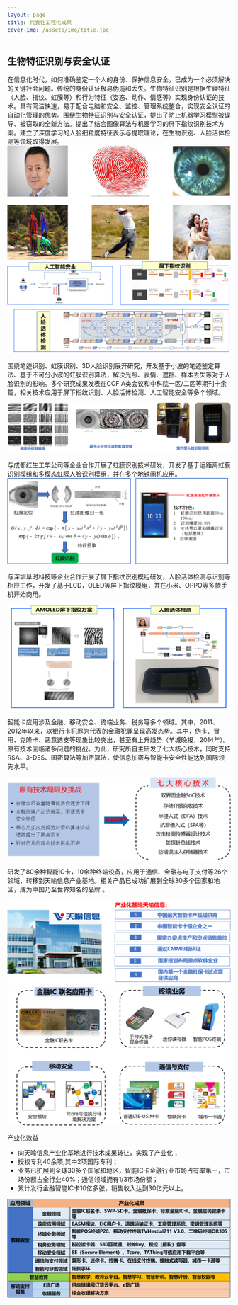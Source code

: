 ```yaml
---
layout: page
title: 代表性工程化成果
cover-img: /assets/img/title.jpg
---
```

<!--
 * @Author: Shuo Ye
 * @Date: 2023-03-08 19:13:03
 * @LastEditors: shuoye
 * @LastEditTime: 2023-03-11 20:58:45
 * @Description: file content
 * @Github: https://cocoon2wong.github.io
 * Copyright 2023 Shuo Ye, All Rights Reserved.
-->

## 生物特征识别与安全认证


在信息化时代，如何准确鉴定一个人的身份、保护信息安全，已成为一个必须解决的关键社会问题。传统的身份认证极易伪造和丢失。生物特征识别是根据生理特征（人脸、指纹、虹膜等）和行为特征（姿态、动作、情感等）实现身份认证的技术。具有简洁快速，易于配合电脑和安全、监控、管理系统整合，实现安全认证的自动化管理的优势。围绕生物特征识别与安全认证，提出了防止机器学习模型被误导、被窃取的全新方法。提出了结合图像算法与机器学习的屏下指纹识别技术方案。建立了深度学习的人脸细粒度特征表示与提取理论，在生物识别、人脸活体检测等领域取得发展。
<img src="/assets/img/industry/4-1.png">
<img src="/assets/img/industry/4-2.png">

 

围绕笔迹识别、虹膜识别、3D人脸识别展开研究，开发基于小波的笔迹鉴定算法、基于不可分小波的虹膜识别算法，解决光照、表情、遮挡、样本丢失等对于人脸识别的影响。多个研究成果发表在CCF A类会议和中科院一区/二区等期刊十余篇，相关技术应用于屏下指纹识别、人脸活体检测、人工智能安全等多个领域。

<img src="/assets/img/industry/4-3.png">

与成都红生工华公司等企业合作开展了虹膜识别技术研发，开发了基于远距离虹膜识别模组和多模态虹膜人脸识别模组，并在多个地铁闸机应用。
<img src="/assets/img/industry/4-4.png">

与深圳阜时科技等企业合作开展了屏下指纹识别模组研发，人脸活体检测与识别等相应工作，开发了基于LCD，OLED等屏下指纹模组，并在小米、OPPO等多款手机开始商用。

<img src="/assets/img/industry/4-5.png">

智能卡应用涉及金融、移动安全、终端业务、税务等多个领域。其中，2011、2012年以来，以银行卡犯罪为代表的金融犯罪呈现高发态势。其中，伪卡、冒用、克隆卡、恶意透支等现象比较突出，甚至有上升趋势（羊城晚报，2014年）。原有技术面临诸多问题的挑战。为此，研究所自主研发了七大核心技术，同时支持RSA、3-DES、国密算法等加密算法，使信息加密与智能卡安全性能达到国际领先水平。

<img src="/assets/img/industry/4-6.png">

研发了80余种智能IC卡，10余种终端设备，应用于通信、金融与电子支付等26个领域，转移到天喻信息产业基地。相关产品已成功扩展到全球30多个国家和地区，成为中国乃至世界知名的品牌 。
 
<img src="/assets/img/industry/4-7.png">
<img src="/assets/img/industry/4-8.png">

产业化效益
- 向天喻信息产业化基地进行技术成果转让，实现了产业化；
- 授权专利40余项,其中2项国际专利；
- 业务已扩展到全球30多个国家和地区，智能IC卡金融行业市场占有率第一，市场份额占全行业40%；通信领域拥有1/3市场份额；
- 累计发行金融智能IC卡10亿多张，销售收入达到30亿元以上。

<img src="/assets/img/industry/4-9.png">
